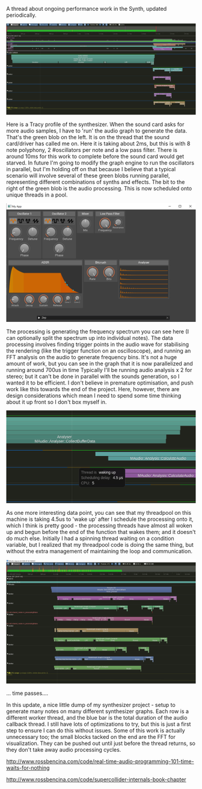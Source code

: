 A thread about ongoing performance work in the Synth, updated periodically.

![1](static/synth_perf_first.png)

Here is a Tracy profile of the synthesizer.  When the sound card asks for more audio samples, I have to 'run' the audio graph to generate the data.  That's the green blob on the left.  It is on the thread that the sound card/driver has called me on.  Here it is taking about 2ms, but this is with 8 note polyphony, 2 #oscillators per note and a low pass filter.  There is around 10ms for this work to complete before the sound card would get starved.  In future I'm going to modify the graph engine to run the oscillators in parallel, but I'm holding off on that because I believe that a typical scenario will involve several of these green blobs running parallel, representing different combinations of synths and effects.  The bit to the right of the green blob is the audio processing.  This is now scheduled onto unique threads in a pool.

![2](static/synth_perf_view.png)

The processing is generating the frequency spectrum you can see here (I can optionally split the spectrum up into individual notes).
The data processing involves finding trigger points in the audio wave for stabilising the rendering (like the trigger function on an oscilloscope), and running an FFT analysis on the audio to generate frequency bins.
It's not a huge amount of work, but you can see in the graph that it is now parallelized and running around 700us in time
Typically I'll be running audio analysis x 2 for stereo; but it can't be done in parallel with the sounds generation, so I wanted it to be efficient.
I don't believe in premature optimisation, and push work like this towards the end of the project. Here, however, there are design considerations which mean I need to spend some time thinking about it up front so I don't box myself in.

![2](static/synth_perf_thread_wakeup.png)

As one more interesting data point, you can see that my threadpool on this machine is taking 4.5us to 'wake up' after I schedule the processing onto it, which I think is pretty good - the processing threads have almost all woken up and begun before the end of the function that wakes them; and it doesn't do much else.
Initially I had a spinning thread waiting on a condition variable, but I realized that my threadpool code is doing the same thing, but without the extra management of maintaining the loop and communication.

![3](../static/synth_perf_workers.png)

... time passes....

In this update, a nice little dump of my synthesizer project - setup to generate many notes on many different synthesizer graphs.  Each row is a different worker thread, and the blue bar is the total duration of the audio callback thread.  I still have lots of optimizations to try, but this is just a first step to ensure I can do this without issues.
Some of this work is actually unnecessary too; the small blocks tacked on the end are the FFT for visualization.  They can be pushed out until just before the thread returns, so they don't take away audio processing cycles. 

http://www.rossbencina.com/code/real-time-audio-programming-101-time-waits-for-nothing

http://www.rossbencina.com/code/supercollider-internals-book-chapter

<div class="ui section divider"></div>
<section id="socialMediaLinks"></section>
<div class="ui section divider"></div>
<div id="disqus_thread"></div>

